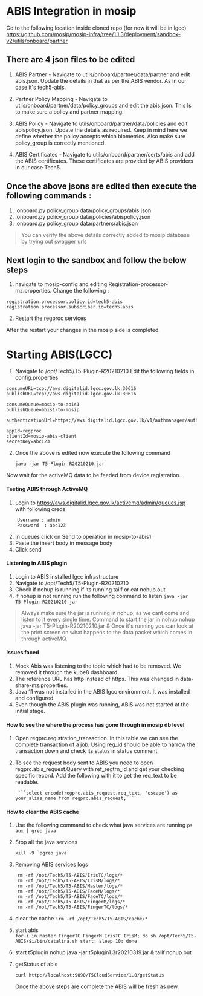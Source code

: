 # ABIS Integration in mosip
Go to the following location inside cloned repo (for now it will be in lgcc) https://github.com/mosip/mosip-infra/tree/1.1.3/deployment/sandbox-v2/utils/onboard/partner


## There are 4 json files to be edited 

1. ABIS Partner - 
	Navigate to utils/onboard/partner/data/partner and edit abis.json. Update the details in that as per the ABIS vendor. As in our case it's tech5-abis.

2. Partner Policy Mapping - 
Navigate to utils/onboard/partner/data/policy_groups and edit the abis.json. This 
	Is to make sure a policy and partner mapping.

3. ABIS Policy -
	Navigate to utils/onboard/partner/data/policies and edit abispolicy.json. Update the details as required. Keep in mind here we define whether the policy accepts which biometrics. Also make sure policy_group is correctly mentioned.

4. ABIS Certificates - 
	Navigate to utils/onboard/partner/certs/abis and add the ABIS certificates. These certificates are provided by ABIS providers in our case Tech5.

## Once the above jsons are edited then execute the following commands :

1. .onboard.py policy_group data/policy_groups/abis.json
2. .onboard.py policy_group data/policies/abispolicy.json
3. .onboard.py policy_group data/partners/abis.json

> You can verify the above details correctly added to mosip database by trying out swagger urls

## Next login to the sandbox and follow the below steps
1. navigate to mosip-config and editing Registration-processor-mz.properties. Change the following : 
```
registration.processor.policy.id=tech5-abis
registration.processor.subscriber.id=tech5-abis
```
2. Restart the regproc services

After the restart your changes in the mosip side is completed.

# Starting ABIS(LGCC)

1. Navigate to /opt/Tech5/T5-Plugin-R20210210 
Edit the following fields in config.properties
```
consumeURL=tcp://aws.digitalid.lgcc.gov.lk:30616
publishURL=tcp://aws.digitalid.lgcc.gov.lk:30616

consumeQueue=mosip-to-abis1
publishQueue=abis1-to-mosip

authenticationUrl=https://aws.digitalid.lgcc.gov.lk/v1/authmanager/authenticate/clientidsecretkey

appId=regproc
clientId=mosip-abis-client
secretKey=abc123
```


2. Once the above is edited now execute the following command
	
    ```java -jar T5-Plugin-R20210210.jar```

Now wait for the activeMQ data to be feeded from device registration.




#### Testing ABIS through ActiveMQ

1. Login to https://aws.digitalid.lgcc.gov.lk/activemq/admin/queues.jsp with following creds
```
	Username : admin
	Password  : abc123
```
2. In queues click on Send to operation in mosip-to-abis1
3. Paste the insert body in message body
4. Click send

#### Listening in ABIS plugin

1. Login to ABIS installed lgcc infrastructure
2. Navigate to /opt/Tech5/T5-Plugin-R20210210
3. Check if nohup is running if its running tailf or cat nohup.out
4. If nohup is not running run the following command to listen 
 ```java -jar T5-Plugin-R20210210.jar```
>Always make sure the jar is running in nohup, as we cant come and listen to it every single time. Command to start the jar in nohup
 nohup java -jar T5-Plugin-R20210210.jar &
Once it's running you can look at the print screen on what happens to the data packet which comes in through activeMQ.


#### Issues faced 
1. Mock Abis was listening to the topic which had to be removed. We removed it through the kube8 dashboard.
2. The reference URL has http instead of https. This was changed in  data-share-mz.properties.
3. Java 11 was not installed in the ABIS lgcc environment. It was installed and configured.
4. Even though the ABIS plugin was running, ABIS was not started at the initial stage.


#### How to see the where the process has gone through in mosip db level

1. Open regprc.registration_transaction. In this table we can see the complete transaction of a job. Using reg_id should be able to narrow the transaction down and check its status in status comment.
2. To see the request body sent to ABIS you need to open regprc.abis_request.Query with ref_regtrn_id and get your checking specific record. Add the following with it to get the req_text to be readable.

		```select encode(regprc.abis_request.req_text, 'escape') as your_alias_name from regprc.abis_request;```


#### How to clear the ABIS cache

1. Use the following command to check what java services are running 
        ```ps aux | grep java```
2. Stop all the java services

   ```kill -9 `pgrep java` ```  

3. Removing ABIS services logs
```      
	rm -rf /opt/Tech5/T5-ABIS/IrisTC/logs/*
	rm -rf /opt/Tech5/T5-ABIS/IrisM/logs/*
	rm -rf /opt/Tech5/T5-ABIS/Master/logs/*
	rm -rf /opt/Tech5/T5-ABIS/FaceM/logs/*
	rm -rf /opt/Tech5/T5-ABIS/FaceTC/logs/*
	rm -rf /opt/Tech5/T5-ABIS/FingerM/logs/*
	rm -rf /opt/Tech5/T5-ABIS/FingerTC/logs/*
```	
	
4. clear the cache :
	```rm -rf /opt/Tech5/T5-ABIS/cache/*```
	
5. start abis   
	```for i in Master FingerTC FingerM IrisTC IrisM; do sh /opt/Tech5/T5-ABIS/$i/bin/catalina.sh start; sleep 10; done```	
	
6. start t5plugin
	 nohup java -jar t5plugin1.3r20210319.jar &
	 tailf nohup.out
7. getStatus of abis

	```curl http://localhost:9090/T5CloudService/1.0/getStatus```


	Once the above steps are complete the ABIS will be fresh as new.
